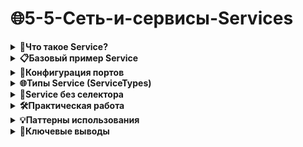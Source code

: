 # 🌐5-5-Сеть-и-сервисы-Services

<details>
<summary><b>🎯Что такое Service?</b></summary>

---

### Проблема "смертности" Pod'ов

Pods в Kubernetes **эфемерны** - они создаются, но когда Pod умирает, он не воскресает. Каждый Pod получает свой IP-адрес, но этот адрес **не постоянен** и **не стабилен**.

**Пример проблемы:**
- ReplicaSet может масштабировать количество Pod'ов
- Новые Pod'ы запускаются на других нодах → IP меняется
- Как frontend Pod'ам найти backend Pod'ы?

### Решение: Service

Service - это абстракция, которая определяет:
- **Логический набор Pod'ов** (микросервис)
- **Политику доступа** к ним
- **Стабильную точку доступа**

**Пример:** 3 backend Pod'а для обработки изображений
- Frontend не должен беспокоиться о конкретном backend Pod'е
- Service обеспечивает балансировку нагрузки

---

</details>

<details>
<summary><b>📋Базовый пример Service</b></summary>

---

```yaml
kind: Service
apiVersion: v1
metadata:
  name: my-service
spec:
  selector:
    app: MyApp
  ports:
  - protocol: TCP
    port: 80
    targetPort: 9376
```

### Как это работает:

1. **Создается Service** `my-service`
2. **Селектор** `app: MyApp` находит все Pod'ы с этой меткой
3. **Перенаправление** порта 80 → порт 9376 на Pod'ах
4. **Service получает стабильный IP-адрес**

### Механизм Endpoints

Kubernetes автоматически создает объект **Endpoints**:
- Непрерывно проверяет Pod'ы по селектору
- Публикует список IP-адресов Pod'ов в Endpoints
- Service использует эти Endpoints для маршрутизации

---

</details>

<details>
<summary><b>🔧Конфигурация портов</b></summary>

---

### Варианты настройки портов:

#### Базовый вариант:
```yaml
ports:
- protocol: TCP
  port: 80        # Порт Service
  targetPort: 9376 # Порт Pod'а
```

#### Использование имен портов:
```yaml
ports:
- name: http
  protocol: TCP
  port: 80
  targetPort: web-api  # Имя порта в Pod
```

В Pod'е:
```yaml
ports:
- name: web-api
  containerPort: 9376
```

#### Множественные порты:
```yaml
ports:
- name: http
  protocol: TCP
  port: 80
  targetPort: 9376
- name: https
  protocol: TCP
  port: 443
  targetPort: 9377
```

---

</details>

<details>
<summary><b>🌐Типы Service (ServiceTypes)</b></summary>

---

### ClusterIP (по умолчанию)
```yaml
spec:
  type: ClusterIP
  # или не указывать - используется по умолчанию
```
- **Доступ только внутри кластера**
- Внутренний IP-адрес кластера
- Идеален для связи между микросервисами

### NodePort
```yaml
spec:
  type: NodePort
  ports:
  - port: 80
    targetPort: 9376
    nodePort: 30080  # опционально
```
- **Доступ снаружи кластера**
- Открывает порт на каждой ноде (30000-32767)
- Автоматически создает ClusterIP
- URL: `<NodeIP>:<NodePort>`

### LoadBalancer
```yaml
spec:
  type: LoadBalancer
```
- **Облачный балансировщик нагрузки**
- Автоматически создает NodePort + ClusterIP
- Интеграция с облачными провайдерами (AWS, GCP, Azure)

### ExternalName
```yaml
spec:
  type: ExternalName
  externalName: foo.bar.example.com
```
- **CNAME запись для внешнего сервиса**
- Без проксирования
- Для интеграции с внешними системами

---

</details>

<details>
<summary><b>🔗Service без селектора</b></summary>

---

### Когда использовать:

- Внешний кластер баз данных
- Сервис в другом namespace или кластере
- Системы вне Kubernetes (миграция)

### Пример Service без селектора:
```yaml
kind: Service
apiVersion: v1
metadata:
  name: my-service
spec:
  ports:
  - protocol: TCP
    port: 80
    targetPort: 9376
```

### Ручное создание Endpoints:
```yaml
kind: Endpoints
apiVersion: v1
metadata:
  name: my-service  # Должно совпадать с Service
subsets:
  - addresses:
      - ip: 1.2.3.4  # Внешний IP
    ports:
      - port: 9376
```

**Ограничения:** IP не может быть в диапазонах:
- 127.0.0.0/8
- 169.254.0.0/16  
- 224.0.0.0/24

---

</details>

<details>
<summary><b>🛠️Практическая работа</b></summary>

---

### Создание Service:

```bash
kubectl apply -f service.yaml
```

### Просмотр Service:

```bash
kubectl get services
kubectl describe service my-service
```

### Просмотр Endpoints:

```bash
kubectl get endpoints
kubectl describe endpoints my-service
```

### Тестирование доступа:

```bash
# Изнутри кластера
kubectl run test-pod --image=busybox --rm -it -- sh
# Внутри Pod'а:
wget -O- http://my-service:80
```

### Для NodePort:

```bash
# Получить NodePort
kubectl get service my-service

# Доступ снаружи
curl http://<node-ip>:<node-port>
```

---

</details>

<details>
<summary><b>💡Паттерны использования</b></summary>

---

### 1. Внутренняя коммуникация
```mermaid
flowchart TD
    A[Frontend Pod] --> B[Frontend Service]
    B --> C[Backend Pod 1]
    B --> D[Backend Pod 2]
    B --> E[Backend Pod 3]
```
- **ClusterIP** для связи между микросервисами
- Балансировка нагрузки между репликами

### 2. Внешний доступ к приложению
```mermaid
flowchart TD
    A[Пользователь] --> B[NodePort/LoadBalancer]
    B --> C[App Pod 1]
    B --> D[App Pod 2]
```
- **NodePort** для разработки/тестирования
- **LoadBalancer** для продакшена в облаке

### 3. Интеграция с внешними системами
```mermaid
flowchart LR
    A[App Pod] --> B[ExternalName Service]
    B --> C[Внешняя БД]
```
- **ExternalName** для постепенной миграции
- **Service без селектора** для гибридных сред

---

</details>

</details><details> <summary><b>🎯Ключевые выводы</b></summary>

---

1. **Service решает проблему "смертности" Pod'ов** - предоставляет стабильный endpoint

2. **Селекторы меток** - основной механизм связывания Service с Pod'ами

3. **Автоматические Endpoints** - Kubernetes сам отслеживает изменения Pod'ов

4. **Multiple ServiceTypes** - разные сценарии доступа (внутренний/внешний)

5. **Гибкая настройка портов** - имена портов, множественные порты

6. **Внешние бэкенды** - через Service без селектора + ручные Endpoints

>💡**Совет:** Начинайте с ClusterIP для внутренних сервисов, используйте NodePort для разработки, переходите на LoadBalancer для продакшена.